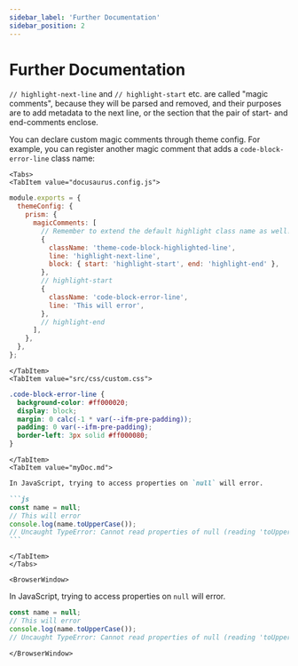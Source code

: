 ```yaml
---
sidebar_label: 'Further Documentation'
sidebar_position: 2
---
```


# Further Documentation

`// highlight-next-line` and `// highlight-start` etc. are called "magic comments", because they will be parsed and removed, and their purposes are to add metadata to the next line, or the section that the pair of start- and end-comments enclose.

You can declare custom magic comments through theme config. For example, you can register another magic comment that adds a `code-block-error-line` class name:

```mdx-code-block
<Tabs>
<TabItem value="docusaurus.config.js">
```

```js
module.exports = {
  themeConfig: {
    prism: {
      magicComments: [
        // Remember to extend the default highlight class name as well!
        {
          className: 'theme-code-block-highlighted-line',
          line: 'highlight-next-line',
          block: { start: 'highlight-start', end: 'highlight-end' },
        },
        // highlight-start
        {
          className: 'code-block-error-line',
          line: 'This will error',
        },
        // highlight-end
      ],
    },
  },
};
```

```mdx-code-block
</TabItem>
<TabItem value="src/css/custom.css">
```

```css
.code-block-error-line {
  background-color: #ff000020;
  display: block;
  margin: 0 calc(-1 * var(--ifm-pre-padding));
  padding: 0 var(--ifm-pre-padding);
  border-left: 3px solid #ff000080;
}
```

```mdx-code-block
</TabItem>
<TabItem value="myDoc.md">
```

````md
In JavaScript, trying to access properties on `null` will error.

```js
const name = null;
// This will error
console.log(name.toUpperCase());
// Uncaught TypeError: Cannot read properties of null (reading 'toUpperCase')
```
````

```mdx-code-block
</TabItem>
</Tabs>
```

```mdx-code-block
<BrowserWindow>
```

In JavaScript, trying to access properties on `null` will error.

```js
const name = null;
// This will error
console.log(name.toUpperCase());
// Uncaught TypeError: Cannot read properties of null (reading 'toUpperCase')
```

```mdx-code-block
</BrowserWindow>
```
